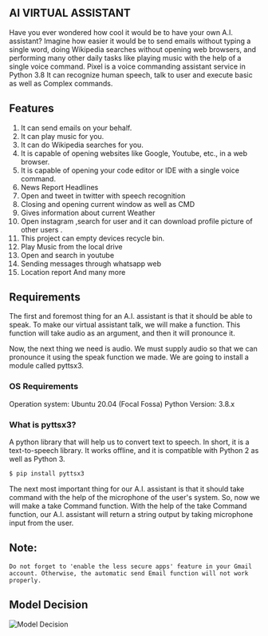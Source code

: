## AI VIRTUAL ASSISTANT


Have you ever wondered how cool it would be to have your own A.I. assistant? Imagine how easier it would be to send emails without typing a single word, doing Wikipedia searches without opening web browsers, and performing many other daily tasks like playing music with the help of a single voice command. Pixel is a voice commanding assistant service in Python 3.8 It can recognize human speech, talk to user and execute basic as well as Complex commands.


## Features
1. It can send emails on your behalf.
2. It can play music for you.
3. It can do Wikipedia searches for you.
4. It is capable of opening websites like Google, Youtube, etc., in a web browser.
5. It is capable of opening your code editor or IDE with a single voice command.
6. News Report Headlines
7. Open and tweet in twitter with speech recognition
8. Closing and opening current window as well as CMD
9. Gives information about current Weather
10. Open instagram ,search for user and it can download  profile picture of other users .
11. This project can empty devices recycle bin.
12. Play Music from the local drive
13. Open and search in youtube
14. Sending messages through whatsapp web
15. Location report
And many more


## Requirements
The first and foremost thing for an A.I. assistant is that it should be able to speak. To make our virtual assistant talk, we will make a function. This function will take audio as an argument, and then it will pronounce it.

Now, the next thing we need is audio. We must supply audio so that we can pronounce it using the speak function we made. We are going to install a module called pyttsx3.



### OS Requirements
Operation system: Ubuntu 20.04 (Focal Fossa)
Python Version: 3.8.x



### What is pyttsx3?
A python library that will help us to convert text to speech. In short, it is a text-to-speech library.
It works offline, and it is compatible with Python 2 as well as Python 3.


```python
$ pip install pyttsx3
```

The next most important thing for our A.I. assistant is that it should take command with the help of the microphone of the user's system. So, now we will make a take Command function.  With the help of the take Command function, our A.I. assistant will return a string output by taking microphone input from the user.



## Note:
``
Do not forget to 'enable the less secure apps' feature in your Gmail account. Otherwise, the automatic send Email function will not work properly.
``


## Model Decision
![Model Decision](https://user-images.githubusercontent.com/60734815/178567652-10b0bca4-4a6d-4fb4-b7b2-088f099d41f1.jpeg)
